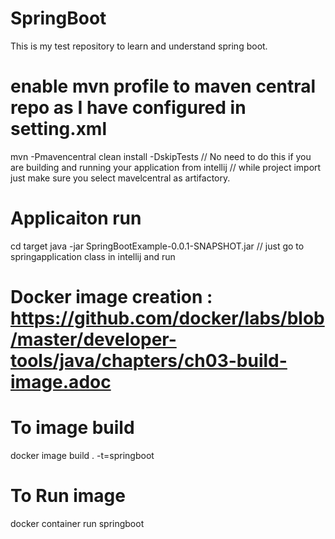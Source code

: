 # SpringBoot
This is my test repository to learn and understand spring boot.

# enable mvn profile to maven central repo as I have configured in setting.xml 
mvn -Pmavencentral clean install -DskipTests
// No need to do this if you are building and running your application from intellij
// while project import just make sure you select mavelcentral as artifactory.

# Applicaiton run

cd target
java -jar SpringBootExample-0.0.1-SNAPSHOT.jar
// just go to springapplication class in intellij and run 

# Docker image creation : https://github.com/docker/labs/blob/master/developer-tools/java/chapters/ch03-build-image.adoc

# To image build
docker image build . -t=springboot

# To Run image
docker container run springboot

